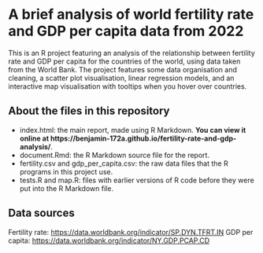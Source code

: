 # A brief analysis of world fertility rate and GDP per capita data from 2022
This is an R project featuring an analysis of the relationship between fertility rate and GDP per capita for the countries of the world, using data taken from the World Bank. The project features some data organisation and cleaning, a scatter plot visualisation, linear regression models, and an interactive map visualisation with tooltips when you hover over countries.

## About the files in this repository
<ul>
  <li>index.html: the main report, made using R Markdown. <b>You can view it online at https://benjamin-172a.github.io/fertility-rate-and-gdp-analysis/</b>.</li>
  <li>document.Rmd: the R Markdown source file for the report.</li>
  <li>fertility.csv and gdp_per_capita.csv: the raw data files that the R programs in this project use.</li>
  <li>tests.R and map.R: files with earlier versions of R code before they were put into the R Markdown file.</li>
</ul>

## Data sources
Fertility rate: https://data.worldbank.org/indicator/SP.DYN.TFRT.IN
GDP per capita: https://data.worldbank.org/indicator/NY.GDP.PCAP.CD
